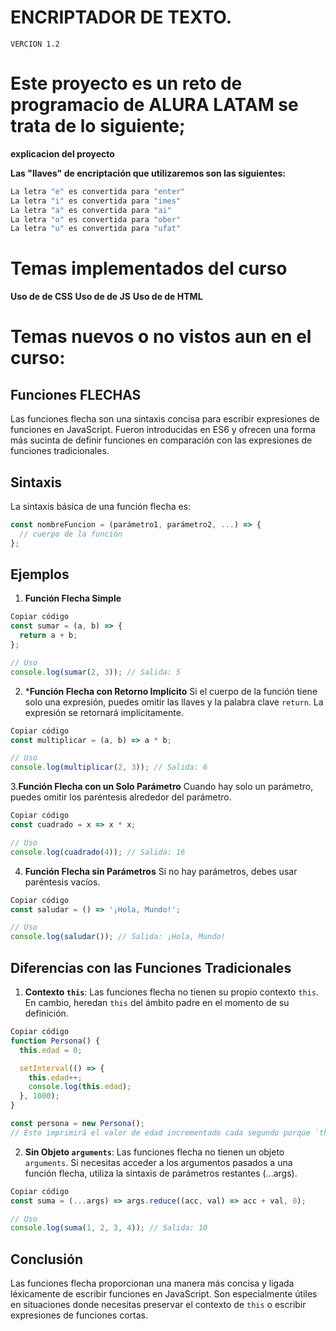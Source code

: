 # ENCRIPTADOR DE TEXTO.
`VERCION 1.2`

# Este proyecto es un reto de programacio de ALURA LATAM se trata de lo siguiente;

**explicacion del proyecto**

**Las "llaves" de encriptación que utilizaremos son las siguientes:**

```h
La letra "e" es convertida para "enter"
La letra "i" es convertida para "imes"
La letra "a" es convertida para "ai"
La letra "o" es convertida para "ober"
La letra "u" es convertida para "ufat"
```

# Temas implementados del curso 

**Uso de de CSS**
**Uso de de JS**
**Uso de de HTML**

# Temas nuevos o no vistos aun en el curso:

## Funciones **FLECHAS**

Las funciones flecha son una sintaxis concisa para escribir expresiones de funciones en JavaScript. Fueron introducidas en ES6 y ofrecen una forma más sucinta de definir funciones en comparación con las expresiones de funciones tradicionales.

## Sintaxis
La sintaxis básica de una función flecha es:

```javascript
const nombreFuncion = (parámetro1, parámetro2, ...) => {
  // cuerpo de la función
};
```

## Ejemplos
1. **Función Flecha Simple**
```javascript
Copiar código
const sumar = (a, b) => {
  return a + b;
};

// Uso
console.log(sumar(2, 3)); // Salida: 5
```
2. ***Función Flecha con Retorno Implícito**
Si el cuerpo de la función tiene solo una expresión, puedes omitir las llaves y la palabra clave `return`. La expresión se retornará implícitamente.

```javascript
Copiar código
const multiplicar = (a, b) => a * b;

// Uso
console.log(multiplicar(2, 3)); // Salida: 6
```
3.**Función Flecha con un Solo Parámetro**
Cuando hay solo un parámetro, puedes omitir los paréntesis alrededor del parámetro.

```javascript
Copiar código
const cuadrado = x => x * x;

// Uso
console.log(cuadrado(4)); // Salida: 16
```
4. **Función Flecha sin Parámetros**
Si no hay parámetros, debes usar paréntesis vacíos.

```javascript
Copiar código
const saludar = () => '¡Hola, Mundo!';

// Uso
console.log(saludar()); // Salida: ¡Hola, Mundo!
```
## Diferencias con las Funciones Tradicionales
1. **Contexto `this`**: Las funciones flecha no tienen su propio contexto `this`. En cambio, heredan `this` del ámbito padre en el momento de su definición.

```javascript
Copiar código
function Persona() {
  this.edad = 0;

  setInterval(() => {
    this.edad++;
    console.log(this.edad);
  }, 1000);
}

const persona = new Persona();
// Esto imprimirá el valor de edad incrementado cada segundo porque `this` se refiere a la instancia de Persona.
```

2. **Sin Objeto `arguments`**: Las funciones flecha no tienen un objeto `arguments`. Si necesitas acceder a los argumentos pasados a una función flecha, utiliza la sintaxis de parámetros restantes (...args).

```javascript
Copiar código
const suma = (...args) => args.reduce((acc, val) => acc + val, 0);

// Uso
console.log(suma(1, 2, 3, 4)); // Salida: 10
```

## Conclusión
Las funciones flecha proporcionan una manera más concisa y ligada léxicamente de escribir funciones en JavaScript. Son especialmente útiles en situaciones donde necesitas preservar el contexto de `this` o escribir expresiones de funciones cortas.
